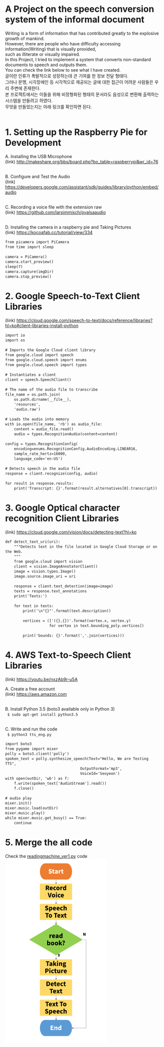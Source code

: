 # A Project on the speech conversion system of the informal document

Writing is a form of information that has contributed greatly to the explosive growth of mankind. <br/>
However, there are people who have difficulty accessing information(Writing) that is visually provided, <br/>
such as illiterate or visually impaired. <br/>
In this Project, I tried to implement a system that converts non-standard documents to speech and outputs them. <br/>
You can check the link below to see what I have created. <br/>
글이란 인류가 폭발적으로 성장하는데 큰 기여를 한 정보 전달 형태다. <br/>
그러나 문맹, 시각장애인 등 시각적으로 제공되는 글에 대한 접근이 어려운 사람들은 우리 주변에 존재한다. <br/>
본 프로젝트에서는 이들을 위해 비정형화된 형태의 문서라도 음성으로 변환해 출력하는 시스템을 만들려고 하였다. <br/>
무엇을 만들었는지는 아래 링크를 확인하면 된다. <br/><br/>

# 1. Setting up the Raspberry Pie for Development

A. Installing the USB Microphone <br/>
(link) http://makeshare.org/bbs/board.php?bo_table=raspberrypi&wr_id=76 <br/><br/>

B. Configure and Test the Audio <br/>
(link) https://developers.google.com/assistant/sdk/guides/library/python/embed/audio <br/><br/>

C. Recording a voice file with the extension raw <br/>
(link) https://github.com/larsimmisch/pyalsaaudio <br/><br/>

D. Installing the camera in a raspberry pie and Taking Pictures <br/>
(link) https://kocoafab.cc/tutorial/view/334 <br/>
```{.python}
from picamera import PiCamera
from time import sleep

camera = PiCamera()
camera.start_preview()
sleep(7)
camera.capture(imgDir)
camera.stop_preview()
```

# 2. Google Speech-to-Text Client Libraries
(link) https://cloud.google.com/speech-to-text/docs/reference/libraries?hl=ko#client-libraries-install-python 
```{.python}
import io
import os

# Imports the Google Cloud client library
from google.cloud import speech
from google.cloud.speech import enums
from google.cloud.speech import types

# Instantiates a client
client = speech.SpeechClient()

# The name of the audio file to transcribe
file_name = os.path.join(
    os.path.dirname(__file__),
    'resources',
    'audio.raw')

# Loads the audio into memory
with io.open(file_name, 'rb') as audio_file:
    content = audio_file.read()
    audio = types.RecognitionAudio(content=content)

config = types.RecognitionConfig(
    encoding=enums.RecognitionConfig.AudioEncoding.LINEAR16,
    sample_rate_hertz=16000,
    language_code='en-US')

# Detects speech in the audio file
response = client.recognize(config, audio)

for result in response.results:
    print('Transcript: {}'.format(result.alternatives[0].transcript))
```

# 3. Google Optical character recognition Client Libraries
(link) https://cloud.google.com/vision/docs/detecting-text?hl=ko 
```{.python}
def detect_text_uri(uri):
    """Detects text in the file located in Google Cloud Storage or on the Web.
    """
    from google.cloud import vision
    client = vision.ImageAnnotatorClient()
    image = vision.types.Image()
    image.source.image_uri = uri

    response = client.text_detection(image=image)
    texts = response.text_annotations
    print('Texts:')

    for text in texts:
        print('\n"{}"'.format(text.description))

        vertices = (['({},{})'.format(vertex.x, vertex.y)
                    for vertex in text.bounding_poly.vertices])

        print('bounds: {}'.format(','.join(vertices)))
```

# 4. AWS Text-to-Speech Client Libraries
(link) https://youtu.be/nxzAb9r-u5A <br/>

A. Create a free account <br/>
(link) https://aws.amazon.com <br/><br/>

B. Install Python 3.5 (boto3 available only in Python 3) <br/>
``` $ sudo apt-get install python3.5``` <br/><br/>

C. Write and run the code <br/>
``` $ python3 tts_eng.py``` 
```{.python}
import boto3
from pygame import mixer
polly = boto3.client('polly')
spoken_text = polly.synthesize_speech(Text="Hello, We are Testing TTS",
                                  OutputFormat='mp3',
                                  VoiceId='Seoyeon')
with open(outDir, 'wb') as f:
    f.write(spoken_text['AudioStream'].read())
    f.close()

# audio play
mixer.init()
mixer.music.load(outDir)
mixer.music.play()
while mixer.music.get_busy() == True:
    continue
```

# 5. Merge the all code
Check the [readingmachine_ver1.py](https://github.com/Song-Hea-mi/ReadingMachine/blob/master/readingmachine_ver1.py) code <br/>
<img src="./flowchart.png" alt="Flow Chart" width="330"/>
